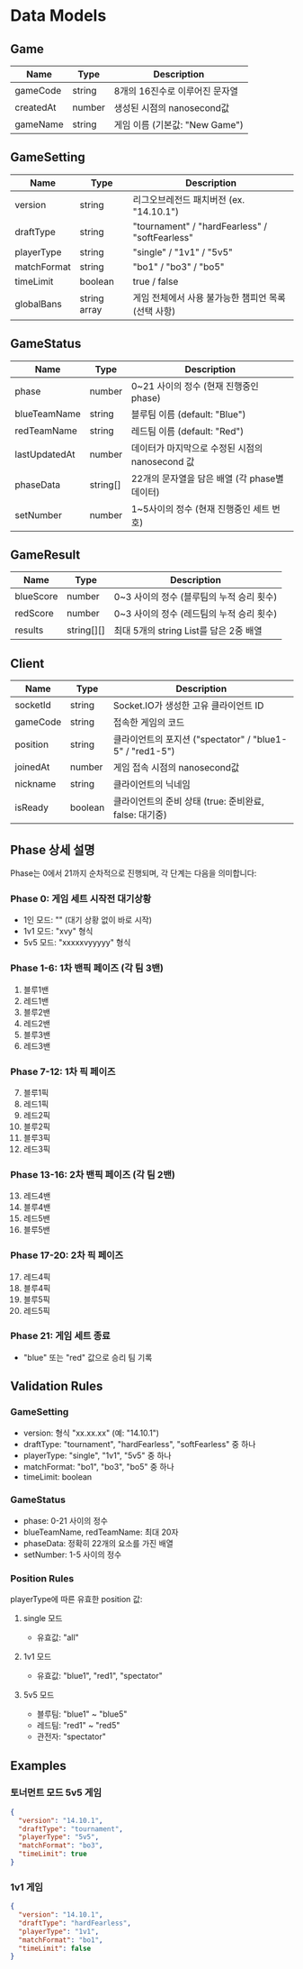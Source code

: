 # Data Models

## Game

| Name      | Type   | Description                    |
| --------- | ------ | ------------------------------ |
| gameCode  | string | 8개의 16진수로 이루어진 문자열 |
| createdAt | number | 생성된 시점의 nanosecond값     |
| gameName  | string | 게임 이름 (기본값: "New Game") |

## GameSetting

| Name        | Type         | Description                                         |
| ----------- | ------------ | --------------------------------------------------- |
| version     | string       | 리그오브레전드 패치버전 (ex. "14.10.1")             |
| draftType   | string       | "tournament" / "hardFearless" / "softFearless"      |
| playerType  | string       | "single" / "1v1" / "5v5"                            |
| matchFormat | string       | "bo1" / "bo3" / "bo5"                               |
| timeLimit   | boolean      | true / false                                        |
| globalBans  | string array | 게임 전체에서 사용 불가능한 챔피언 목록 (선택 사항) |

## GameStatus

| Name          | Type     | Description                                     |
| ------------- | -------- | ----------------------------------------------- |
| phase         | number   | 0~21 사이의 정수 (현재 진행중인 phase)          |
| blueTeamName  | string   | 블루팀 이름 (default: "Blue")                   |
| redTeamName   | string   | 레드팀 이름 (default: "Red")                    |
| lastUpdatedAt | number   | 데이터가 마지막으로 수정된 시점의 nanosecond 값 |
| phaseData     | string[] | 22개의 문자열을 담은 배열 (각 phase별 데이터)   |
| setNumber     | number   | 1~5사이의 정수 (현재 진행중인 세트 번호)        |

## GameResult

| Name      | Type       | Description                               |
| --------- | ---------- | ----------------------------------------- |
| blueScore | number     | 0~3 사이의 정수 (블루팀의 누적 승리 횟수) |
| redScore  | number     | 0~3 사이의 정수 (레드팀의 누적 승리 횟수) |
| results   | string[][] | 최대 5개의 string List를 담은 2중 배열    |

## Client

| Name     | Type    | Description                                              |
| -------- | ------- | -------------------------------------------------------- |
| socketId | string  | Socket.IO가 생성한 고유 클라이언트 ID                    |
| gameCode | string  | 접속한 게임의 코드                                       |
| position | string  | 클라이언트의 포지션 ("spectator" / "blue1-5" / "red1-5") |
| joinedAt | number  | 게임 접속 시점의 nanosecond값                            |
| nickname | string  | 클라이언트의 닉네임                                      |
| isReady  | boolean | 클라이언트의 준비 상태 (true: 준비완료, false: 대기중)   |

## Phase 상세 설명

Phase는 0에서 21까지 순차적으로 진행되며, 각 단계는 다음을 의미합니다:

### Phase 0: 게임 세트 시작전 대기상황

- 1인 모드: "" (대기 상황 없이 바로 시작)
- 1v1 모드: "xvy" 형식
- 5v5 모드: "xxxxxvyyyyy" 형식

### Phase 1-6: 1차 밴픽 페이즈 (각 팀 3밴)

1. 블루1밴
2. 레드1밴
3. 블루2밴
4. 레드2밴
5. 블루3밴
6. 레드3밴

### Phase 7-12: 1차 픽 페이즈

7. 블루1픽
8. 레드1픽
9. 레드2픽
10. 블루2픽
11. 블루3픽
12. 레드3픽

### Phase 13-16: 2차 밴픽 페이즈 (각 팀 2밴)

13. 레드4밴
14. 블루4밴
15. 레드5밴
16. 블루5밴

### Phase 17-20: 2차 픽 페이즈

17. 레드4픽
18. 블루4픽
19. 블루5픽
20. 레드5픽

### Phase 21: 게임 세트 종료

- "blue" 또는 "red" 값으로 승리 팀 기록

## Validation Rules

### GameSetting

- version: 형식 "xx.xx.xx" (예: "14.10.1")
- draftType: "tournament", "hardFearless", "softFearless" 중 하나
- playerType: "single", "1v1", "5v5" 중 하나
- matchFormat: "bo1", "bo3", "bo5" 중 하나
- timeLimit: boolean

### GameStatus

- phase: 0-21 사이의 정수
- blueTeamName, redTeamName: 최대 20자
- phaseData: 정확히 22개의 요소를 가진 배열
- setNumber: 1-5 사이의 정수

### Position Rules

playerType에 따른 유효한 position 값:

1. single 모드

   - 유효값: "all"

2. 1v1 모드

   - 유효값: "blue1", "red1", "spectator"

3. 5v5 모드
   - 블루팀: "blue1" ~ "blue5"
   - 레드팀: "red1" ~ "red5"
   - 관전자: "spectator"

## Examples

### 토너먼트 모드 5v5 게임

```json
{
  "version": "14.10.1",
  "draftType": "tournament",
  "playerType": "5v5",
  "matchFormat": "bo3",
  "timeLimit": true
}
```

### 1v1 게임

```json
{
  "version": "14.10.1",
  "draftType": "hardFearless",
  "playerType": "1v1",
  "matchFormat": "bo1",
  "timeLimit": false
}
```
